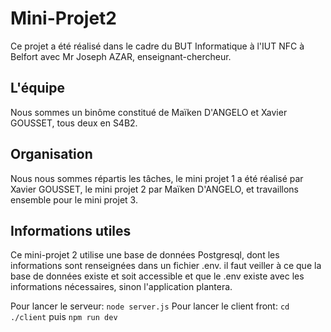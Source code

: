 # Mini-Projet2

Ce projet a été réalisé dans le cadre du BUT Informatique à l'IUT NFC à Belfort avec Mr Joseph AZAR, enseignant-chercheur.

## L'équipe

Nous sommes un binôme constitué de Maïken D'ANGELO et Xavier GOUSSET, tous deux en S4B2.

## Organisation

Nous nous sommes répartis les tâches, le mini projet 1 a été réalisé par Xavier GOUSSET, le mini projet 2 par Maïken D'ANGELO, et travaillons ensemble pour le mini projet 3.

## Informations utiles

Ce mini-projet 2 utilise une base de données Postgresql, dont les informations sont renseignées dans un fichier .env. il faut veiller à ce que la base de données existe et soit accessible et que le .env existe avec les informations nécessaires, sinon l'application plantera.

Pour lancer le serveur: `node server.js`
Pour lancer le client front: `cd ./client` puis `npm run dev`